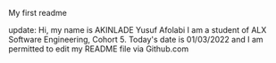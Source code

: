 My first readme

update:
Hi, my name is AKINLADE Yusuf Afolabi I am a student of ALX Software Engineering, Cohort 5. Today's date is 01/03/2022 and I am permitted to edit my README file via Github.com
